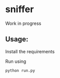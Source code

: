 # sniffer

Work in progress


## Usage:


Install the requirements

Run using
```
python run.py
```
